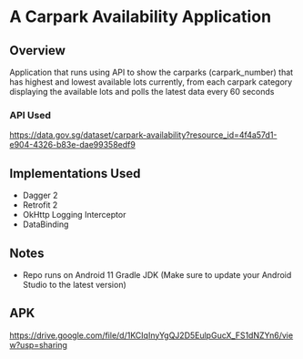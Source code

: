 # A Carpark Availability Application

## Overview
Application that runs using API to show the carparks (carpark_number) that has highest and lowest available lots currently, from each carpark category displaying the available lots and polls the latest data every 60 seconds

### API Used
https://data.gov.sg/dataset/carpark-availability?resource_id=4f4a57d1-e904-4326-b83e-dae99358edf9

## Implementations Used
- Dagger 2
- Retrofit 2
- OkHttp Logging Interceptor
- DataBinding

## Notes
- Repo runs on Android 11 Gradle JDK (Make sure to update your Android Studio to the latest version)

## APK
https://drive.google.com/file/d/1KCIqInyYgQJ2D5EulpGucX_FS1dNZYn6/view?usp=sharing
